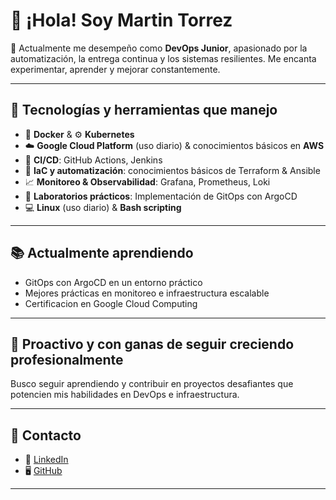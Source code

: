 # 👋 ¡Hola! Soy Martin Torrez

🎯 Actualmente me desempeño como **DevOps Junior**, apasionado por la automatización, la entrega continua y los sistemas resilientes. Me encanta experimentar, aprender y mejorar constantemente.

---

## 🚀 Tecnologías y herramientas que manejo

- 🐳 **Docker** & ⚙️ **Kubernetes**
- ☁️ **Google Cloud Platform** (uso diario) & conocimientos básicos en **AWS**
- 🔧 **CI/CD**: GitHub Actions, Jenkins
- 🧰 **IaC y automatización**: conocimientos básicos de Terraform & Ansible
- 📈 **Monitoreo & Observabilidad**: Grafana, Prometheus, Loki
- 🧪 **Laboratorios prácticos**: Implementación de GitOps con ArgoCD
- 💻 **Linux** (uso diario) & **Bash scripting**

---

## 📚 Actualmente aprendiendo

- GitOps con ArgoCD en un entorno práctico
- Mejores prácticas en monitoreo e infraestructura escalable
- Certificacion en Google Cloud Computing

---

## 🌱 Proactivo y con ganas de seguir creciendo profesionalmente  
Busco seguir aprendiendo y contribuir en proyectos desafiantes que potencien mis habilidades en DevOps e infraestructura.

---

## 🔗 Contacto

- 💼 [LinkedIn](https://www.linkedin.com/in/martin-torrez-ba19b855/)
- 🖥️ [GitHub](https://github.com/drneptuno)

---
